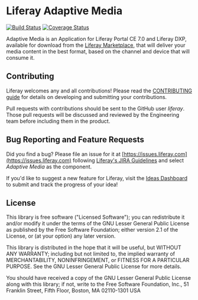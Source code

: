 # Liferay Adaptive Media

[![Build Status](https://travis-ci.org/liferay/com-liferay-adaptive-media.svg?branch=7.0.x)](https://travis-ci.org/liferay/com-liferay-adaptive-media)
[![Coverage Status](https://coveralls.io/repos/github/liferay/com-liferay-adaptive-media/badge.svg?branch=7.0.x)](https://coveralls.io/github/liferay/com-liferay-adaptive-media?branch=7.0.x)

Adaptive Media is an Application for Liferay Portal CE 7.0 and Liferay DXP, available for download from the [Liferay Marketplace](https://web.liferay.com/marketplace),  that will deliver your media content in the best format, based on the channel and device that will consume it.

## Contributing
Liferay welcomes any and all contributions! Please read the [CONTRIBUTING guide](https://github.com/liferay/liferay-portal/blob/master/CONTRIBUTING.markdown) for details on developing and submitting your contributions.

Pull requests with contributions should be sent to the GitHub user *liferay*. Those pull requests will be discussed and reviewed by the Engineering team before including them in the product.

## Bug Reporting and Feature Requests
Did you find a bug? Please file an issue for it at [https://issues.liferay.com](https://issues.liferay.com) following [Liferay's JIRA Guidelines](http://www.liferay.com/community/wiki/-/wiki/Main/JIRA) and select *Adaptive Media* as the component.

If you'd like to suggest a new feature for Liferay, visit the [Ideas Dashboard](https://dev.liferay.com/participate/ideas) to submit and track the progress of your idea!

## License
This library is free software ("Licensed Software"); you can redistribute it and/or modify it under the terms of the GNU Lesser General Public License as published by the Free Software Foundation; either version 2.1 of the License, or (at your option) any later version.

This library is distributed in the hope that it will be useful, but WITHOUT ANY WARRANTY; including but not limited to, the implied warranty of MERCHANTABILITY, NONINFRINGEMENT, or FITNESS FOR A PARTICULAR PURPOSE. See the GNU Lesser General Public License for more details.

You should have received a copy of the GNU Lesser General Public License along with this library; if not, write to the Free Software Foundation, Inc., 51 Franklin Street, Fifth Floor, Boston, MA 02110-1301 USA